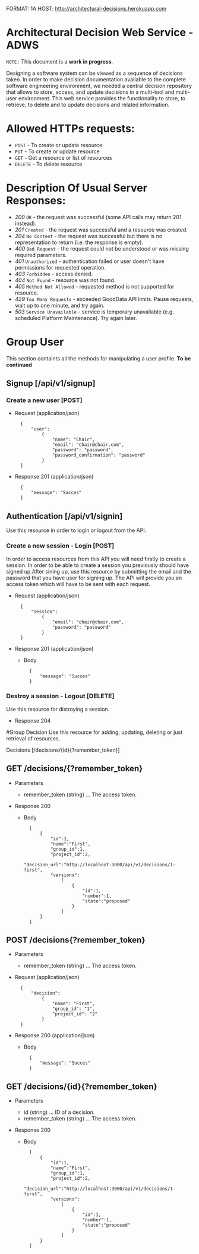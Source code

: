 FORMAT: 1A
HOST: http://architectural-decisions.herokuapp.com

# Architectural Decision Web Service - ADWS

<code>NOTE:</code> This document is a **work in progress**.

Designing a software system can be viewed as a sequence of decisions taken. 
In order to make decision documentation available to the complete software 
engineering environment, we needed a central decision repository that allows
to store, access, and update decisions in a multi-tool and multi-user 
environment. This web service provides the functionality to store, to retrieve, to delete and to 
update decisions and related information.

# **Allowed HTTPs requests:**
* <code>POST</code> - To create or update resource
* <code>PUT</code> - To create or update resource
* <code>GET</code> - Get a resource or list of resources
* <code>DELETE</code> - To delete resource

# **Description Of Usual Server Responses:**
* _200_ <code>OK</code> - the request was successful (some API calls may return 201 instead).
* _201_ <code>Created</code> - the request was successful and a resource was created.
* _204_ <code>No Content</code> - the request was successful but there is no representation to return (i.e. the response is empty).
* _400_ <code>Bad Request</code> - the request could not be understood or was missing required parameters.
* _401_ <code>Unauthorized</code> - authentication failed or user doesn't have permissions for requested operation.
* _403_ <code>Forbidden</code> - access denied.
* _404_ <code>Not Found</code> - resource was not found.
* _405_ <code>Method Not Allowed</code> - requested method is not supported for resource.
* _429_ <code>Too Many Requests</code> - exceeded GoodData API limits. Pause requests, wait up to one minute, and try again.
* _503_ <code>Service Unavailable</code> - service is temporary unavailable (e.g. scheduled Platform Maintenance). Try again later.

# Group User
This section containts all the methods for manipulating a user profile. **To be continued**

## Signup [/api/v1/signup]

### Create a new user [POST]
+ Request (application/json)

        { 
            "user": 
                { 
                    "name": "Chair",
                    "email": "chair@chair.com", 
                    "password": "password", 
                    "password_confirmation": "password" 
                } 
        }

+ Response 201 (application/json)

        { 
            "message": "Succes" 
        }

## Authentication [/api/v1/signin]
Use this resource in order to login or logout from the API.

### Create a new session - Login [POST]
In order to access resources from this API you will need firstly to create a
session. In order to be able to create a session you previously should have
signed up.After sining up, use this resource by submitting the email and the
password that you have user for signing up. The API will provide you an 
access token which will have to be sent with each request.
+ Request (application/json)

        { 
            "session": 
                { 
                    "email": "chair@chair.com", 
                    "password": "password" 
                } 
        }
    
+ Response 201 (application/json)
    + Body

            { 
                "message": "Succes"    
            }

### Destroy a session - Logout [DELETE]
Use this resource for distroying a session.
+ Response 204

#Group Decision
Use this resource for adding, updating, deleting or just retrieval of 
resources.

 Decisions [/decisions/{id}{?remember_token}]

## GET /decisions/{?remember_token}
+ Parameters
     + remember_token (string) ... The access token.

+ Response 200
    + Body 
    
            [
                {
                    "id":1,
                    "name":"First",
                    "group_id":1,
                    "project_id":2,
                    "decision_url":"http://localhost:3000/api/v1/decisions/1-first",
                    "versions":
                        [
                            {
                                "id":1,
                                "number":1,
                                "state":"proposed"
                            }
                        ]
                }
            ]

## POST /decisions{?remember_token}

+ Parameters
    + remember_token (string) ... The access token.

+ Request (application/json)

        { 
            "decision": 
                { 
                    "name": "First", 
                    "group_id": "1", 
                    "project_id": "2"
                } 
        }
    
+ Response 200 (application/json)
    + Body

            { 
                "message": "Succes" 
            }


## GET /decisions/{id}{?remember_token}

+ Parameters
    + id (string) ... ID of a decision.
    + remember_token (string) ... The access token.
    
+ Response 200
    + Body 
    
            [
                {
                    "id":1,
                    "name":"First",
                    "group_id":1,
                    "project_id":2,
                    "decision_url":"http://localhost:3000/api/v1/decisions/1-first",
                    "versions":
                        [
                            {
                                "id":1,
                                "number":1,
                                "state":"proposed"
                            }
                        ]
                }
            ]


    